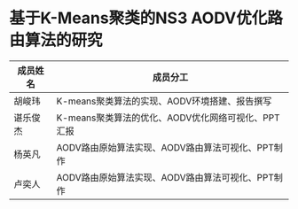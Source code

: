 # 基于K-Means聚类的NS3 AODV优化路由算法的研究

| 成员姓名   | 成员分工                                       |
|------------|------------------------------------------------|
| 胡峻玮     | K-means聚类算法的实现、AODV环境搭建、报告撰写 |
| 谌乐俊杰   | K-means聚类算法的优化、AODV优化网络可视化、PPT汇报 |
| 杨英凡     | AODV路由原始算法实现、AODV路由算法可视化、PPT制作 |
| 卢奕人     | AODV路由原始算法实现、AODV路由算法可视化、PPT制作 |
